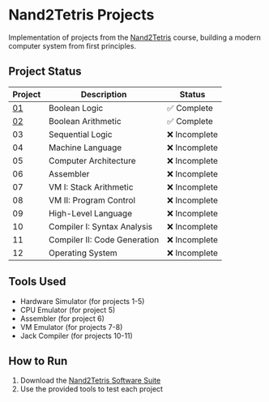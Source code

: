 # Nand2Tetris Projects

Implementation of projects from the [Nand2Tetris](https://www.nand2tetris.org/) course, building a modern computer system from first principles.

## Project Status

| Project | Description | Status |
|---------|-------------|--------|
| [01](Project%201/) | Boolean Logic | ✅ Complete |
| [02](Project%202/) | Boolean Arithmetic | ✅ Complete |
| 03 | Sequential Logic | ❌ Incomplete |
| 04 | Machine Language | ❌ Incomplete |
| 05 | Computer Architecture | ❌ Incomplete |
| 06 | Assembler | ❌ Incomplete |
| 07 | VM I: Stack Arithmetic | ❌ Incomplete |
| 08 | VM II: Program Control | ❌ Incomplete |
| 09 | High-Level Language | ❌ Incomplete |
| 10 | Compiler I: Syntax Analysis | ❌ Incomplete |
| 11 | Compiler II: Code Generation | ❌ Incomplete |
| 12 | Operating System | ❌ Incomplete |

## Tools Used
- Hardware Simulator (for projects 1-5)
- CPU Emulator (for project 5)
- Assembler (for project 6)
- VM Emulator (for projects 7-8)
- Jack Compiler (for projects 10-11)

## How to Run
1. Download the [Nand2Tetris Software Suite](https://www.nand2tetris.org/software)
2. Use the provided tools to test each project
